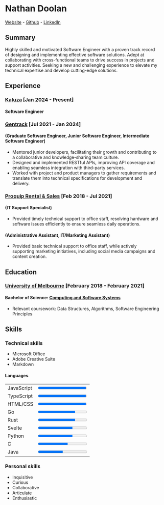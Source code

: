 # Nathan Doolan

[Website](https://n.doolan.dev) - [Github](https://github.com/NDoolan360) - [LinkedIn](https://www.linkedin.com/in/nathan-doolan-835a13171)

## Summary

Highly skilled and motivated Software Engineer with a proven track record of designing and implementing effective software solutions. Adept at collaborating with cross-functional teams to drive success in projects and support activities. Seeking a new and challenging experience to elevate my technical expertise and develop cutting-edge solutions.

## Experience

### [Kaluza](https://kaluza.com) [Jan 2024 - Present]

#### Software Engineer

### [Gentrack](https://gentrack.com) [Jul 2021 - Jan 2024]

#### (Graduate Software Engineer, Junior Software Engineer, Intermediate Software Engineer)

- Mentored junior developers, facilitating their growth and contributing to a
collaborative and knowledge-sharing team culture.
- Designed and implemented RESTful APIs, improving API coverage and
enabling seamless integration with third-party services.
- Worked with project and product managers to gather requirements and
translate them into technical specifications for development and delivery.

### [Proquip Rental & Sales](https://pqrs.com.au) [Feb 2018 - Jul 2021]

#### (IT Support Specialist)

- Provided timely technical support to office staff, resolving hardware and
software issues efficiently to ensure seamless daily operations.

#### (Administrative Assistant, IT/Marketing Assistant)

- Provided basic technical support to office staff, while actively supporting
marketing initiatives, including social media campaigns and content creation.

## Education

### [University of Melbourne](https://www.unimelb.edu.au) [February 2018 - February 2021]

#### Bachelor of Science: [Computing and Software Systems](https://study.unimelb.edu.au/find/courses/major/computing-and-software-systems/)

- Relevant coursework: Data Structures, Algorithms, Software Engineering Principles

## Skills

### Technical skills

- Microsoft Office
- Adobe Creative Suite
- Markdown

#### Languages

|             |                         |
|-------------|-------------------------|
| JavaScript  | <progress value="0.98"> |
| TypeScript  | <progress value="0.98"> |
| HTML/CSS    | <progress value="0.98"> |
| Go          | <progress value="0.75"> |
| Rust        | <progress value="0.75"> |
| Svelte      | <progress value="0.70"> |
| Python      | <progress value="0.70"> |
| C           | <progress value="0.60"> |
| Java        | <progress value="0.50"> |

### Personal skills

- Inquisitive
- Curious
- Collaborative
- Articulate
- Enthusiastic
